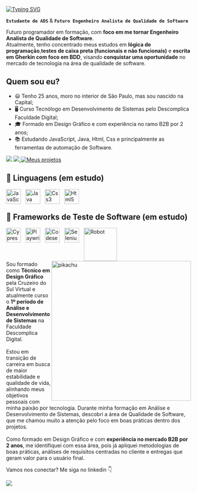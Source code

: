 <div> 
<a href="https://git.io/typing-svg">
  <img src="https://readme-typing-svg.demolab.com?font=Fira+Code&size=31&pause=1000&color=F70000&width=435&lines=Oi!%F0%9F%91%8B+Sou+o+Gabriel.+;Seja+Bem-Vindo(a);ao+meu+GitHub+%3A)" alt="Typing SVG" /></a> 
<div> 

**`Estudante de ADS`** & **`Futuro Engenheiro Analista de Qualidade de Software`**

<p align="left">
Futuro programador em formação, com <strong>foco em me tornar Engenheiro Analista de Qualidade de Software</strong>.<br>
Atualmente, tenho concentrado meus estudos em <strong>lógica de programação</strong>,<strong>testes de caixa preta (funcionais e não funcionais)</strong> e <strong>escrita em Gherkin com foco em BDD</strong>, visando <strong>conquistar uma oportunidade</strong> no mercado de tecnologia na área de qualidade de software.
</p>

## Quem sou eu?

- 😃 Tenho 25 anos, moro no interior de São Paulo, mas sou nascido na Capital;
- 🖥️ Curso Tecnólogo em Desenvolvimento de Sistemas pelo Descomplica Faculdade Digital;
- 🎓 Formado em Design Gráfico e com experiência no ramo B2B por 2 anos;
- 📚 Estudando JavaScript, Java, Html, Css e principalmente as ferramentas de automação de Software.

<div> 
  <a href = "mailto:gabrielcastro.gh79@gmail.com"><img src="https://img.shields.io/badge/Gmail-D14836?style=for-the-badge&logo=gmail&logoColor=white" target="_blank"></a>
  <a href="https://www.linkedin.com/in/gabriel-ccastro/"><img src="https://img.shields.io/badge/-LinkedIn-%230077B5?style=for-the-badge&logo=linkedin&logoColor=white" target="_blank">
  <a href="https://github.com/Gabriel-CQA?tab=repositories"><img alt="Meus projetos",title="Projetos" src="https://custom-icon-badges.demolab.com/github/stars/gabriel-cqa?color=55960c&style=for-the-badge&labelColor=488207&logo=star&label=projetos"/></a>
</div>


## 🤖 Linguagens (em estudo)

<img 
    align="left" 
    alt="JavaScript" 
    title="JavaScript"
    width="40px" 
    style="padding-right: 10px;" 
    src="https://cdn.jsdelivr.net/gh/devicons/devicon@latest/icons/javascript/javascript-original.svg" 
/>

<img 
    align="left" 
    alt="Java" 
    title="Java"
    width="40px" 
    style="padding-right: 10px;" 
    src="https://cdn.jsdelivr.net/gh/devicons/devicon@latest/icons/java/java-original.svg" 
/>

<img 
    align="left" 
    alt="Css3" 
    title="Css3"
    width="40px" 
    style="padding-right: 10px;" 
    src="https://cdn.jsdelivr.net/gh/devicons/devicon@latest/icons/css3/css3-original.svg" 
/>

<img 
    align="left" 
    alt="Html5" 
    title="Html5"
    width="40px" 
    style="padding-right: 10px;" 
    src="https://cdn.jsdelivr.net/gh/devicons/devicon@latest/icons/html5/html5-original.svg" 
/>

<br/>
<br/>


## 🤖 Frameworks de Teste de Software (em estudo)

<img 
    align="left" 
    alt="Cypressio" 
    title="Cypressio"
    width="40px" 
    style="padding-right: 10px;" 
    src="https://cdn.jsdelivr.net/gh/devicons/devicon@latest/icons/cypressio/cypressio-original.svg" 
/>
          
<img 
    align="left" 
    alt="Playwright" 
    title="Playwright"
    width="40px" 
    style="padding-right: 10px;" 
    src="https://cdn.jsdelivr.net/gh/devicons/devicon@latest/icons/playwright/playwright-original.svg" 
/>

<img 
    align="left" 
    alt="CodeseptJs" 
    title="CodeseptJs"
    width="40px" 
    style="padding-right: 10px;" 
    src="https://i.imgur.com/4PXeOSW.png" 
/>

<img 
    align="left" 
    alt="Selenium" 
    title="Selenium"
    width="40px" 
    style="padding-right: 10px;" 
    src="https://cdn.jsdelivr.net/gh/devicons/devicon@latest/icons/selenium/selenium-original.svg" 
/>

<img 
    align="left" 
    alt="Robot" 
    title="Robot"
    width="90px" 
    style="padding-right: 10px;" 
    src="https://i.imgur.com/j7UDOOV.png" 
/>

<img 
    align="left" 
    alt="Appium" 
    title="Appium"
    width="0px" 
    style="padding-right: 10px;" 
    src="https://i.imgur.com/3qUOFY6.png" 
/>

<br/>
<br/>
<br/>
<br/>

<img src="https://media.tenor.com/0WkmuOC_W00AAAAj/waving-pikachu.gif" alt="pikachu" min-width="290px" max-width="290px" width="380px" align="right">

<p align="left">
Sou formado como <strong>Técnico em Design Gráfico</strong> pela Cruzeiro do Sul Virtual e atualmente curso o <strong>1º período de Análise 
e Desenvolvimento de Sistemas</strong> na Faculdade Descomplica Digital.<br>
  <br>
Estou em transição de carreira em busca de maior estabilidade e qualidade de vida, alinhando meus objetivos pessoais com minha paixão por tecnologia. 
Durante minha formação em Análise e Desenvolvimento de Sistemas, descobri a área de Qualidade de Software, que me chamou muito a atenção pelo foco em boas 
práticas dentro dos projetos.<br>
  <br>
Como formado em Design Gráfico e com <strong>experiência no mercado B2B por 2 anos</strong>, me identifiquei com essa área, pois já apliquei metodologias de boas práticas, 
análises de requisitos centradas no cliente e entregas que geram valor para o usuário final.
</p>

<p align="left">

</p>

<p align="left">
  Vamos nos conectar? Me siga no linkedin 👇
</p>

<p align="left">
 <a href="https://www.linkedin.com/in/gabriel-ccastro/"><img src="https://img.shields.io/badge/-LinkedIn-%230077B5?style=for-the-badge&logo=linkedin&logoColor=white" target="_blank">
</p>
